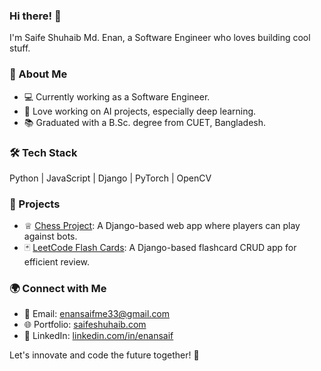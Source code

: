 ### Hi there! 👋

I'm Saife Shuhaib Md. Enan, a Software Engineer who loves building cool stuff.

### 🚀 About Me

- 💻 Currently working as a Software Engineer.
- 🤖 Love working on AI projects, especially deep learning.
- 📚 Graduated with a B.Sc. degree from CUET, Bangladesh.

### 🛠️ Tech Stack

Python | JavaScript | Django | PyTorch | OpenCV

### 🔧 Projects

- ♕ [Chess Project](https://github.com/enansaif/chess_project): A Django-based web app where players can play against bots.
- 🃏 [LeetCode Flash Cards](https://github.com/enansaif/flashcards): A Django-based flashcard CRUD app for efficient review.

### 🌍 Connect with Me

- 📧 Email: enansaifme33@gmail.com
- 🌐 Portfolio: [saifeshuhaib.com](https://www.saifeshuhaib.com/)
- 💼 LinkedIn: [linkedin.com/in/enansaif](https://linkedin.com/in/enansaif)

Let's innovate and code the future together! 🚀
